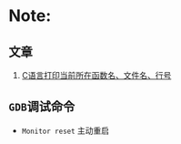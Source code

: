 # Note:

## 文章
1. [C语言打印当前所在函数名、文件名、行号](https://www.cnblogs.com/raina/p/11585665.html)

## `GDB`调试命令
- `Monitor reset` 主动重启